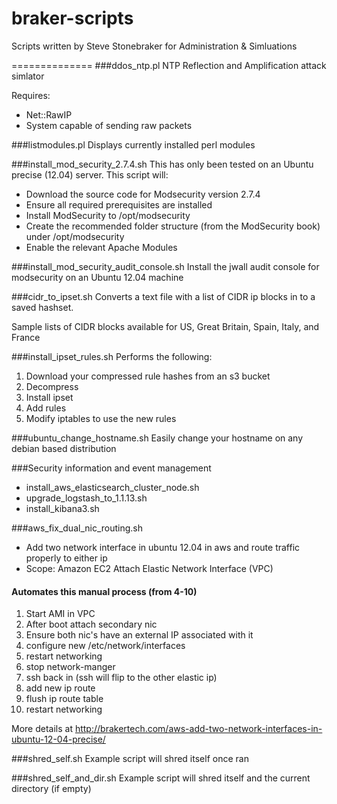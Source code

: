 braker-scripts
==============

Scripts written by Steve Stonebraker for Administration & Simluations

==============
###ddos_ntp.pl
NTP Reflection and Amplification attack simlator

Requires:
* Net::RawIP
* System capable of sending raw packets

###listmodules.pl
Displays currently installed perl modules

###install_mod_security_2.7.4.sh
This has only been tested on an Ubuntu precise (12.04) server.  This script will:

* Download the source code for Modsecurity version 2.7.4
* Ensure all required prerequisites are installed
* Install ModSecurity to /opt/modsecurity
* Create the recommended folder structure (from the ModSecurity book) under /opt/modsecurity
* Enable the relevant Apache Modules

     
###install_mod_security_audit_console.sh
Install the jwall audit console for modsecurity on an Ubuntu 12.04 machine


###cidr_to_ipset.sh
Converts a text file with a list of CIDR ip blocks in to a saved hashset.  

Sample lists of CIDR blocks available for US, Great Britain, Spain, Italy, and France

###install_ipset_rules.sh
Performs the following:

1. Download your compressed rule hashes from an s3 bucket
2. Decompress
3. Install ipset
4. Add rules
5. Modify iptables to use the new rules

###ubuntu_change_hostname.sh
Easily change your hostname on any debian based distribution

###Security information and event management

* install_aws_elasticsearch_cluster_node.sh
* upgrade_logstash_to_1.1.13.sh
* install_kibana3.sh

###aws_fix_dual_nic_routing.sh
* Add two network interface in ubuntu 12.04 in aws and route traffic properly to either ip
* Scope: Amazon EC2 Attach Elastic Network Interface (VPC)

#### Automates this manual process (from 4-10)

1.  Start AMI in VPC
2.  After boot attach secondary nic
3.  Ensure both nic's have an external IP associated with it
4.  configure new /etc/network/interfaces
5.  restart networking
6.  stop network-manger
7.  ssh back in (ssh will flip to the other elastic ip)
8.  add new ip route
9.  flush ip route table
10. restart networking

More details at http://brakertech.com/aws-add-two-network-interfaces-in-ubuntu-12-04-precise/


###shred_self.sh
Example script will shred itself once ran

###shred_self_and_dir.sh
Example script will shred itself and the current directory (if empty)

